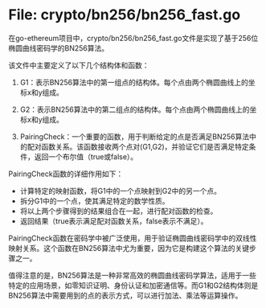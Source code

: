 # File: crypto/bn256/bn256_fast.go

在go-ethereum项目中，crypto/bn256/bn256_fast.go文件是实现了基于256位椭圆曲线密码学的BN256算法。

该文件中主要定义了以下几个结构体和函数：

1. G1：表示BN256算法中的第一组点的结构体。每个点由两个椭圆曲线上的坐标x和y组成。

2. G2：表示BN256算法中的第二组点的结构体。每个点由两个椭圆曲线上的坐标x和y组成。

3. PairingCheck：一个重要的函数，用于判断给定的点是否满足BN256算法中的配对函数关系。该函数接收两个点对(G1,G2)，并验证它们是否满足特定条件，返回一个布尔值（true或false）。

PairingCheck函数的详细作用如下：

- 计算特定的映射函数，将G1中的一个点映射到G2中的另一个点。
- 拆分G1中的一个点，使其满足特定的数学性质。
- 将以上两个步骤得到的结果组合在一起，进行配对函数的检查。
- 返回结果（true表示满足配对函数关系，false表示不满足）。

PairingCheck函数在密码学中被广泛使用，用于验证椭圆曲线密码学中的双线性映射关系。这个函数在BN256算法中尤为重要，因为它是构建这个算法的关键步骤之一。

值得注意的是，BN256算法是一种非常高效的椭圆曲线密码学算法，适用于一些特定的应用场景，如零知识证明、身份认证和加密通信等。而G1和G2结构体则是BN256算法中需要用到的点的表示方式，可以进行加法、乘法等运算操作。


